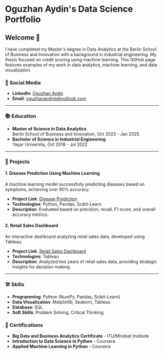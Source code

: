 # Oguzhan Aydin's Data Science Portfolio

## Welcome 👋
I have completed my Master's degree in Data Analytics at the Berlin School of Business and Innovation with a background in industrial engineering. My thesis focused on credit scoring using machine learning. This GitHub page features examples of my work in data analytics, machine learning, and data visualization.

### 🔗 Social Media
- **LinkedIn**: [Oguzhan Aydin](https://www.linkedin.com/in/oguzhan-aydin-ds/)
- **Email**: oguzhanaydnie@outlook.com

---

### 📚 Education
- **Master of Science in Data Analytics**  
  Berlin School of Business and Innovation, Oct 2023 - Jan 2025
- **Bachelor of Science in Industrial Engineering**  
  Yaşar University, Oct 2018 - Jul 2022

---

### 📂 Projects

#### 1. Disease Prediction Using Machine Learning
A machine learning model successfully predicting diseases based on symptoms, achieving over 90% accuracy.

- **Project Link**: [Disease Prediction](https://medium.com/@oguzhanaydinDS/disease-type-prediction-using-machine-learning-f510ece046a6)
- **Technologies**: Python, Pandas, Scikit-Learn
- **Description**: Evaluated based on precision, recall, F1 score, and overall accuracy metrics.

#### 2. Retail Sales Dashboard
An interactive dashboard analyzing retail sales data, developed using Tableau.

- **Project Link**: [Retail Sales Dashboard](link_to_project)
- **Technologies**: Tableau
- **Description**: Analyzed two years of retail sales data, providing strategic insights for decision-making.

---

### 🛠️ Skills
- **Programming**: Python (NumPy, Pandas, Scikit-Learn)
- **Data Visualization**: Matplotlib, Seaborn, Tableau
- **Database**: SQL
- **Soft Skills**: Problem Solving, Critical Thinking

### 📜 Certifications
- **Big Data and Business Analytics Certificate** - ITU/Mindset Institute  
- **Introduction to Data Science in Python** - Coursera  
- **Applied Machine Learning in Python** - Coursera  
